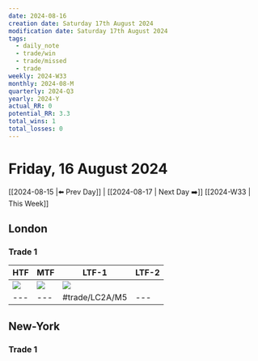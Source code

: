 ```yaml
---
date: 2024-08-16
creation date: Saturday 17th August 2024
modification date: Saturday 17th August 2024
tags:
  - daily_note
  - trade/win
  - trade/missed
  - trade
weekly: 2024-W33
monthly: 2024-08-M
quarterly: 2024-Q3
yearly: 2024-Y
actual_RR: 0
potential_RR: 3.3
total_wins: 1
total_losses: 0
---
```

# Friday, 16 August 2024

 [[2024-08-15 |⬅️ Prev Day]] | [[2024-08-17 | Next Day ➡️]] [[2024-W33 | This Week]]

## London 
### Trade 1
| HTF                                                      | MTF                                                      | LTF-1                                                    | LTF-2 |
| -------------------------------------------------------- | -------------------------------------------------------- | -------------------------------------------------------- | ----- |
| ![](https://s3.tradingview.com/snapshots/3/3Cfyag59.png) | ![](https://s3.tradingview.com/snapshots/c/czEdF0HW.png) | ![](https://s3.tradingview.com/snapshots/y/YgY8F5E5.png) | ![]() |
| ---                                                      | ---                                                      | #trade/LC2A/M5                                           | ---   |


## New-York
### Trade 1

